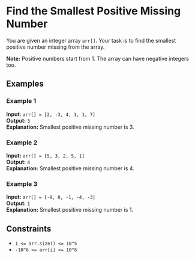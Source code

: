 # Find the Smallest Positive Missing Number

You are given an integer array `arr[]`. Your task is to find the smallest positive number missing from the array.

**Note:** Positive numbers start from 1. The array can have negative integers too.

## Examples

### Example 1
**Input:** `arr[] = [2, -3, 4, 1, 1, 7]`  
**Output:** `3`  
**Explanation:** Smallest positive missing number is 3.

### Example 2
**Input:** `arr[] = [5, 3, 2, 5, 1]`  
**Output:** `4`  
**Explanation:** Smallest positive missing number is 4.

### Example 3
**Input:** `arr[] = [-8, 0, -1, -4, -3]`  
**Output:** `1`  
**Explanation:** Smallest positive missing number is 1.

## Constraints
- `1 <= arr.size() <= 10^5`
- `-10^6 <= arr[i] <= 10^6`